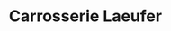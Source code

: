 ---
title: "Carrosserie Laeufer"
url: /niedermodern/carrosserie-laeufer/
shop: réparation de voitures
---